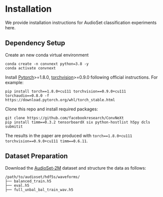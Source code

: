 # Installation

We provide installation instructions for AudioSet classification experiments here.

## Dependency Setup
Create an new conda virtual environment
```
conda create -n convnext python=3.8 -y
conda activate convnext
```

Install [Pytorch](https://pytorch.org/)>=1.8.0, [torchvision](https://pytorch.org/vision/stable/index.html)>=0.9.0 following official instructions. For example:
```
pip install torch==1.8.0+cu111 torchvision==0.9.0+cu111 torchaudio==0.8.0 -f https://download.pytorch.org/whl/torch_stable.html
```

Clone this repo and install required packages:
```
git clone https://github.com/facebookresearch/ConvNeXt
pip install timm==0.3.2 tensorboardX six python-hostlist h5py dcls submitit
```

The results in the paper are produced with `torch==1.8.0+cu111 torchvision==0.9.0+cu111 timm==0.6.11`.

## Dataset Preparation

Download the [AudioSet-2M](http://?.org/)  dataset and structure the data as follows:
```
/path/to/audioset/hdf5s/waveforms/
├── balanced_train.h5 
├── eval.h5 
├── full_unbal_bal_train_wav.h5
```



